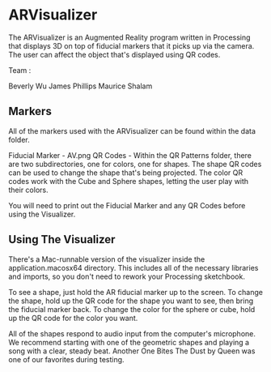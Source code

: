 ARVisualizer
============

The ARVisualizer is an Augmented Reality program written in Processing that displays 3D
on top of fiducial markers that it picks up via the camera. The user can affect the 
object that's displayed using QR codes.

Team : 

Beverly Wu
James Phillips
Maurice Shalam

Markers
------- 

All of the markers used with the ARVisualizer can be found within the data folder.

Fiducial Marker - AV.png
QR Codes - Within the QR Patterns folder, there are two subdirectories, one for colors,
one for shapes. The shape QR codes can be used to change the shape that's being projected.
The color QR codes work with the Cube and Sphere shapes, letting the user play with their
colors.

You will need to print out the Fiducial Marker and any QR Codes before using the Visualizer.

Using The Visualizer
--------------------

There's a Mac-runnable version of the visualizer inside the application.macosx64 directory.
This includes all of the necessary libraries and imports, so you don't need to rework your
Processing sketchbook.

To see a shape, just hold the AR fiducial marker up to the screen.
To change the shape, hold up the QR code for the shape you want to see, then bring the
fiducial marker back.
To change the color for the sphere or cube, hold up the QR code for the color you want.

All of the shapes respond to audio input from the computer's microphone. We recommend
starting with one of the geometric shapes and playing a song with a clear, steady beat. 
Another One Bites The Dust by Queen was one of our favorites during testing.
